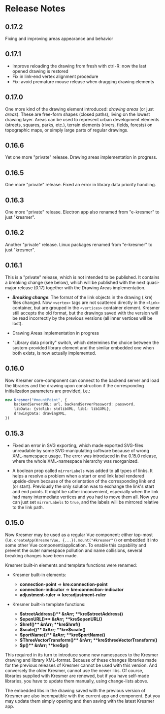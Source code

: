 # Release Notes

## 0.17.2

Fixing and improving areas appearance and behavior

## 0.17.1

- Improve reloading the drawing from fresh with ctrl-R: now the last opened drawing is restored
- Fix in link-end vertex alignment procedure
- Fix: avoid premature mouse release when dragging drawing elements

## 0.17.0

One more kind of the drawing element introduced: *drawing areas* (or just *areas*). These are free-form shapes (closed paths), living on the lowest drawing layer. Areas can be used to represent urban development elements (streets, squares, parks, etc.), terrain elements (rivers, fields, forests) on topographic maps, or simply large parts of regular drawings.

## 0.16.6

Yet one more "private" release. Drawing areas implementation in progress.

## 0.16.5

One more "private" release. Fixed an error in library data priority handling.

## 0.16.3

One more "private" release. Electron app also renamed from "e-kresmer" to just "kresmer".

## 0.16.2

Another "private" release. Linux packages renamed from "e-kresmer" to just "kresmer".

## 0.16.1

This is a "private" release, which is not intended to be published. It contains a breaking change (see below), which will be published with the next quasi-major release (0.17) together with the Drawing Areas implementation.

- ***Breaking change***: The format of the link objects in the drawing (.kre) files changed. Now ```<vertex>``` tags are not scattered directly in the ```<link>``` container, but are grouped in the ```<vertices>``` container element. Kresmer still accepts the old format, but the drawings saved with the version will be read incorrectly by the previous versions (all inner vertices will be lost).

- Drawing Areas implementation in progress

- "Library data priority" switch, which determines the choice between the system-provided library element and the similar embedded one when both exists, is now actually implemented.

## 0.16.0

Now Kresmer core-component can connect to the backend server and load the libraries and the drawing upon construction if the corresponding initialization parameters are provided, i.e.:

```typescript
new Kresmer("#mountPoint", {
    backendServerURL: url, backendServerPassword: password, 
    libData: {stdlib: stdlibXML, lib1: lib1XML},
    drawingData: drawingXML,
})
```

## 0.15.3

- Fixed an error in SVG exporting, which made exported SVG-files unreadable by some SVG-manipulating software because of wrong XML-namespace usage. The error was introduced in the 0.15.0 release, where the whole XML-namespace hierarchy was reorganized.

- A boolean prop called ```mirrorLabels``` was added to all types of links. It helps a resolve a problem when a start or end link label rendered upside-down because of the orientation of the corresponding link end (or start). Previously the only solution was to
exchange the link's start and end points. It might be rather inconvenient, especially when the link had many intermediate vertices and you had to move them all. Now you can just set ```mirrorLabels``` to ```true```, and the labels will be mirrored relative to the link path.

## 0.15.0

Now Kresmer may be used as a regular Vue component: either top-most (i.e. ```createApp(KresmerVue, {...}).mount("#kresmer")```) or embedded it into some other Vue component/application. To enable this capability and prevent the outer namespace pollution and name collisions, several breaking changes have been made.

Kresmer built-in elements and template functions were renamed:

- Kresmer built-in elements:
  - **connection-point** &rArr; **kre:connection-point**
  - **connection-indicator** &rArr; **kre:connection-indicator**
  - **adjustment-ruler** &rArr; **kre:adjustment-ruler**

- Kresmer built-in template functions:
  - **$streetAddress()** &rArr; **kre$streetAddress()**
  - **$openURL()** &rArr; **kre$openURL()**
  - **$href()** &rArr; **kre$href()**
  - **$scale()** &rArr; **kre$scale()**
  - **$portName()** &rArr; **kre$portName()**
  - **$ThreeVectorTransform()** &rArr; **kre$threeVectorTransform()**
  - **$p()** &rArr; **kre$p()**

This required in its turn to introduce some new namespaces to the Kresmer drawing and library XML-format.
Because of these changes libraries made for the previous releases of Kresmer cannot be used with this version.
And conversely the older Kresmer, cannot use the newer libs. Of course, libraries supplied with Kresmer are
renewed, but if you have self-made libraries, you have to update them manually, using change-lists above.

The embedded libs in the drawing saved with the previous version of Kresmer are also incompatible with the
current app and component. But you may update them simply opening and then saving with the latest Kresmer app.
